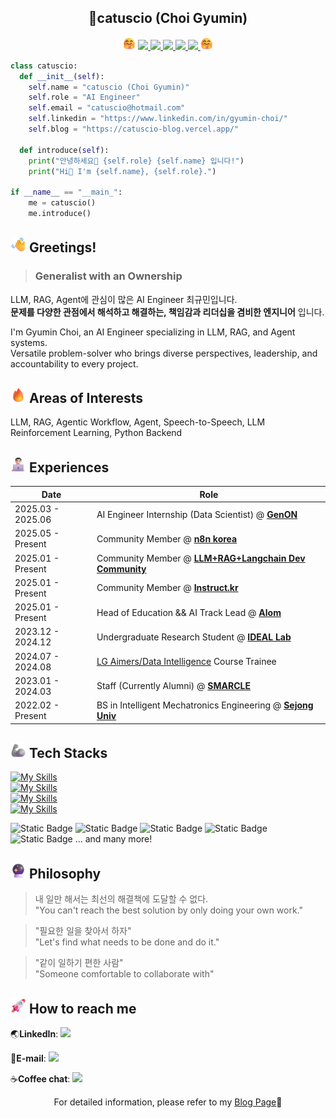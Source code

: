 <h2 align="center">
    🥝catuscio (Choi Gyumin)
</h2>

<p align="center">
    <img src=./assets/imgs/hugging-face_1f917.png width="20" height="20">
    <a href="https://www.linkedin.com/in/gyumin-choi/">
        <img src="https://img.shields.io/badge/LinkedIn-blue">
    </a>
    <a href="https://calendly.com/catuscio00/30min">
        <img src="https://img.shields.io/badge/Coffee_Chat-brown?style=plastic&logo=calendly">
    </a>
    <a href="https://gyumin-resume.notion.site/Choi-Gyumin-1952ba8ffd4f80a4bbabe09465536ccc?source=copy_link">
        <img src="https://img.shields.io/badge/Notion-black?style=plastic&logo=notion">
    </a>
    <a href="https://catuscio-blog.vercel.app/">
        <img src="https://img.shields.io/badge/Blog-navy?logo=vercel">
    </a>
    <a href="mailto:catuscio@hotmail.com">
        <img src="https://img.shields.io/badge/hotmail-skyblue?logo=maildotru">
    </a>
    <img src=./assets/imgs/hugging-face_1f917.png width="20" height="20">
</p>

```python
class catuscio:
  def __init__(self):
    self.name = "catuscio (Choi Gyumin)"
    self.role = "AI Engineer"
    self.email = "catuscio@hotmail.com"
    self.linkedin = "https://www.linkedin.com/in/gyumin-choi/"
    self.blog = "https://catuscio-blog.vercel.app/"

  def introduce(self):
    print("안녕하세요👋 {self.role} {self.name} 입니다!")
    print("Hi👋 I'm {self.name}, {self.role}.")

if __name__ == "__main_":
    me = catuscio()
    me.introduce()  
```

## <img src="./assets/imgs/waving-hand_1f44b.png" alt="WavingHands" width="25" height="25" /> Greetings!
> ### **Generalist with an Ownership**
LLM, RAG, Agent에 관심이 많은 AI Engineer 최규민입니다.\
__문제를 다양한 관점에서 해석하고 해결하는, 책임감과 리더십을 겸비한 엔지니어__ 입니다.

I'm Gyumin Choi, an AI Engineer specializing in LLM, RAG, and Agent systems.\
Versatile problem-solver who brings diverse perspectives, leadership, and accountability to every project.

## <img src="./assets/imgs/fire_1f525.png" alt="Rocket" width="25" height="25" /> Areas of Interests
LLM, RAG, Agentic Workflow, Agent, Speech-to-Speech, LLM Reinforcement Learning, Python Backend

## <img src="./assets/imgs/man-technologist-light-skin-tone_1f468-1f3fb-200d-1f4bb.png" alt="Engineer" width="25" height="25" /> Experiences

| Date | Role |
|--|--|
| 2025.03 - 2025.06 | AI Engineer Internship (Data Scientist) @ [**GenON**](https://genon.ai/) |
| 2025.05 - Present | Community Member @ [**n8n korea**](https://slashpage.com/n8n-korea) |
| 2025.01 - Present | Community Member @ [**LLM+RAG+Langchain Dev Community**](https://cafe.naver.com/aidev) |
| 2025.01 - Present | Community Member @ [**Instruct.kr**](https://huggingface.co/instructkr) |
| 2025.01 - Present | Head of Education && AI Track Lead @ [**Alom**](https://github.com/alom-sejong) |
| 2023.12 - 2024.12 | Undergraduate Research Student @ [**IDEAL Lab**](https://ideallab.oopy.io/) |
| 2024.07 - 2024.08 | [LG Aimers/Data Intelligence](https://www.lgaimers.ai/) Course Trainee
| 2023.01 - 2024.03 | Staff (Currently Alumni) @ [**SMARCLE**](https://www.smarcle.dev/main) |
| 2022.02 - Present | BS in Intelligent Mechatronics Engineering @ [**Sejong Univ**](http://imc.sejong.ac.kr/) |

## <img src="./assets/imgs/mechanical-arm_1f9be.png" alt="MachineArm" width="25" height="25" /> Tech Stacks
[![My Skills](https://skillicons.dev/icons?i=python,c,html,css,js)](https://skillicons.dev)\
[![My Skills](https://skillicons.dev/icons?i=pytorch,tensorflow,fastapi,nodejs)](https://skillicons.dev)\
[![My Skills](https://skillicons.dev/icons?i=git,github,docker,gcp,linux)](https://skillicons.dev)\
[![My Skills](https://skillicons.dev/icons?i=notion,figma,vscode,visualstudio)](https://skillicons.dev)

![Static Badge](https://img.shields.io/badge/huggingface-yellow?style=plastic&logo=huggingface)
![Static Badge](https://img.shields.io/badge/LangChain-leefgreen?style=plastic&logo=langchain)
![Static Badge](https://img.shields.io/badge/LangGraph-darkgreen?style=plastic&logo=langgraph)
![Static Badge](https://img.shields.io/badge/pydantic-red?style=plastic&logo=pydantic)
![Static Badge](https://img.shields.io/badge/streamlit-black?style=plastic&logo=streamlit)
... and many more!

## <img src="./assets/imgs/crystal-ball_1f52e.png" alt="Rocket" width="25" height="25" /> Philosophy
> 내 일만 해서는 최선의 해결책에 도달할 수 없다.\
> "You can't reach the best solution by only doing your own work."

> "필요한 일을 찾아서 하자"\
> "Let's find what needs to be done and do it."

> "같이 일하기 편한 사람"\
> "Someone comfortable to collaborate with"

## <img src="./assets/imgs/rocket_1f680.png" alt="Rocket" width="25" height="25" /> How to reach me

🌏**LinkedIn**: <a href="https://www.linkedin.com/in/gyumin-choi/"><img src="https://img.shields.io/badge/LinkedIn-blue"></a>

📧**E-mail**: <a href="mailto:catuscio@hotmail.com"><img src="https://img.shields.io/badge/hotmail-skyblue?logo=maildotru"></a>


☕**Coffee chat**: <a href="https://calendly.com/catuscio00/30min"><img src="https://img.shields.io/badge/Coffee_Chat-brown?style=plastic&logo=calendly"></a>

<div align="center"> For detailed information, please refer to my <a href="https://catuscio-blog.vercel.app/resume">Blog Page</a>🤗 </div>
